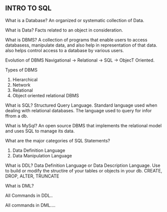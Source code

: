 INTRO TO SQL
----------------
What is a Database?
An organized or systematic collection of Data.

What is Data?
Facts related to an object in consideration.

What is DBMS?
A collection of programs that enable users to access databasess, manipulate data, and also help in representation of that data. also helps control access to a database by various users.

Evolution of DBMS
Navigational -> Relational -> SQL -> ObjecT Oriented.


Types of DBMS
1. Hierarchical
2. Network
3. Relational
4. Object oriented relational DBMS



What is SQL?
Structured Query Language. Standard language used when dealing with relational databases.
The language used to query for infor ffrom a db.



What is MySql?
An open source DBMS that implements the relational model and uses SQL to manage its data.




What are the major categories of SQL Statements?

1. Data Definition Language
2. Data Manipulation Language



What is DDL?
Data Definition Language or Data Description Language.
Use to build or modify the structire of your tables or objects in your db.
CREATE, DROP, ALTER, TRUNCATE

What is DML?






All Commands in DDL..





All commands in DML....





